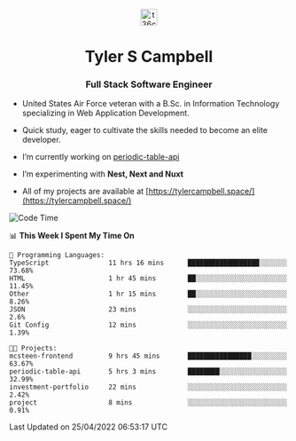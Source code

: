 <p align="center">
<a href="https://www.linkedin.com/in/t36campbell" target="blank"><img align="center" src="https://ik.imagekit.io/t36campbell/Portfolio/linkedin.png.original_m8bbGgPh6.png" alt="t36campbell" height="30" width="30" /></a>
</p>
<h1 align="center">Tyler S Campbell</h1>
<h3 align="center">Full Stack Software Engineer</h3>

* United States Air Force veteran with a B.Sc. in Information Technology specializing in Web Application Development. 

* Quick study, eager to cultivate the skills needed to become an elite developer.

* I’m currently working on [periodic-table-api](https://github.com/t36campbell/periodic-table-api)

* I’m experimenting with **Nest, Next and Nuxt**

* All of my projects are available at [https://tylercampbell.space/](https://tylercampbell.space/)

<!--START_SECTION:waka-->
![Code Time](http://img.shields.io/badge/Code%20Time-1%2C589%20hrs%2039%20mins-blue)

📊 **This Week I Spent My Time On** 

```text
💬 Programming Languages: 
TypeScript               11 hrs 16 mins      ██████████████████░░░░░░░   73.68% 
HTML                     1 hr 45 mins        ██░░░░░░░░░░░░░░░░░░░░░░░   11.45% 
Other                    1 hr 15 mins        ██░░░░░░░░░░░░░░░░░░░░░░░   8.26% 
JSON                     23 mins             ░░░░░░░░░░░░░░░░░░░░░░░░░   2.6% 
Git Config               12 mins             ░░░░░░░░░░░░░░░░░░░░░░░░░   1.39%

🐱‍💻 Projects: 
mcsteen-frontend         9 hrs 45 mins       ████████████████░░░░░░░░░   63.67% 
periodic-table-api       5 hrs 3 mins        ████████░░░░░░░░░░░░░░░░░   32.99% 
investment-portfolio     22 mins             ░░░░░░░░░░░░░░░░░░░░░░░░░   2.42% 
project                  8 mins              ░░░░░░░░░░░░░░░░░░░░░░░░░   0.91%

```


 Last Updated on 25/04/2022 06:53:17 UTC
<!--END_SECTION:waka-->
